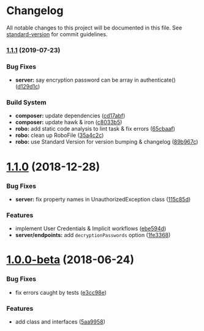# Changelog

All notable changes to this project will be documented in this file. See [standard-version](https://github.com/conventional-changelog/standard-version) for commit guidelines.

### [1.1.1](https://github.com/shawm11/oz-auth-php/compare/v1.1.0...v1.1.1) (2019-07-23)


### Bug Fixes

* **server:** say encryption password can be array in authenticate() ([d129d1c](https://github.com/shawm11/oz-auth-php/commit/d129d1c))


### Build System

* **composer:** update dependencies ([cd17abf](https://github.com/shawm11/oz-auth-php/commit/cd17abf))
* **composer:** update hawk & iron ([c8033b5](https://github.com/shawm11/oz-auth-php/commit/c8033b5))
* **robo:** add static code analysis to lint task & fix errors ([65cbaaf](https://github.com/shawm11/oz-auth-php/commit/65cbaaf))
* **robo:** clean up RoboFile ([35a4c2c](https://github.com/shawm11/oz-auth-php/commit/35a4c2c))
* **robo:** use Standard Version for version bumping & changelog ([89b967c](https://github.com/shawm11/oz-auth-php/commit/89b967c))



# [1.1.0](https://github.com/shawm11/oz-auth-php/compare/v1.0.0-beta...v1.1.0) (2018-12-28)


### Bug Fixes

* **server:** fix property names in UnauthorizedException class ([115c85d](https://github.com/shawm11/oz-auth-php/commit/115c85d))


### Features

* implement User Credentials & Implicit workflows ([ebe594d](https://github.com/shawm11/oz-auth-php/commit/ebe594d))
* **server/endpoints:** add `decryptionPasswords` option ([1fe3368](https://github.com/shawm11/oz-auth-php/commit/1fe3368))



# [1.0.0-beta](https://github.com/shawm11/oz-auth-php/compare/5aa9958...v1.0.0-beta) (2018-06-24)


### Bug Fixes

* fix errors caught by tests ([e3cc98e](https://github.com/shawm11/oz-auth-php/commit/e3cc98e))


### Features

* add class and interfaces ([5aa9958](https://github.com/shawm11/oz-auth-php/commit/5aa9958))
